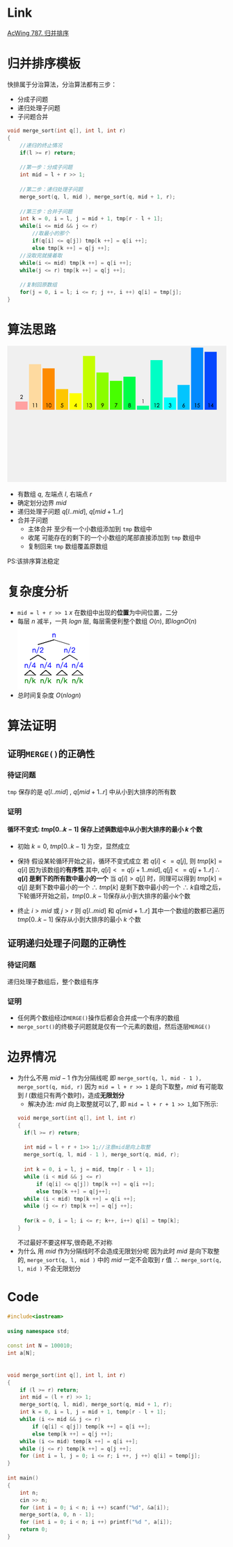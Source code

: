 # Link
[AcWing 787. 归并排序](https://www.acwing.com/problem/content/description/789/)

# 归并排序模板

快排属于分治算法，分治算法都有三步：
- 分成子问题
- 递归处理子问题
- 子问题合并

```cpp
void merge_sort(int q[], int l, int r)
{
    //递归的终止情况
    if(l >= r) return;

    //第一步：分成子问题
    int mid = l + r >> 1;

    //第二步：递归处理子问题
    merge_sort(q, l, mid ), merge_sort(q, mid + 1, r);

    //第三步：合并子问题
    int k = 0, i = l, j = mid + 1, tmp[r - l + 1];
    while(i <= mid && j <= r)
        //取最小的那个
        if(q[i] <= q[j]) tmp[k ++] = q[i ++];
        else tmp[k ++] = q[j ++];
    //没取完就接着取
    while(i <= mid) tmp[k ++] = q[i ++];
    while(j <= r) tmp[k ++] = q[j ++];

    //复制回原数组
    for(j = 0, i = l; i <= r; j ++, i ++) q[i] = tmp[j];
}
```

# 算法思路
![](media/16571017566991.gif)

- 有数组 $q$, 左端点 $l$, 右端点 $r$
- 确定划分边界 $mid$
- 递归处理子问题 $q[l..mid]$, $q[mid+1..r]$
- 合并子问题
  - 主体合并
    至少有一个小数组添加到 `tmp` 数组中
  - 收尾
    可能存在的剩下的一个小数组的尾部直接添加到 `tmp` 数组中
  - 复制回来
    `tmp` 数组覆盖原数组

PS:该排序算法稳定

# 复杂度分析
- `mid = l + r >> 1`
  $x$ 在数组中出现的**位置**为中间位置，二分
- 每层 $n$ 减半，一共 $logn$ 层, 每层需便利整个数组 $O(n)$, 即$lognO(n)$
  ![](media/16570854250574.png)
- 总时间复杂度 $O(nlogn)$

# 算法证明
## 证明`MERGE()`的正确性
### 待证问题
`tmp` 保存的是 $q[l..mid]$ , $q[mid+1..r]$ 中从小到大排序的所有数
### 证明
#### 循环不变式: $tmp[0..k-1]$ 保存上述俩数组中从小到大排序的最小 $k$ 个数

- 初始
$k = 0$, $tmp[0..k-1]$ 为空，显然成立

- 保持
假设某轮循环开始之前，循环不变式成立
若 $q[i] <= q[j]$, 则 $tmp[k] = q[i]$
因为该数组的**有序性**
其中, $q[i] <= q[i+1..mid], q[j] <= q[j+1..r]$
∴ **$q[i]$ 是剩下的所有数中最小的一个**
当 $q[i] > q[j]$ 时，同理可以得到 $tmp[k] = q[j]$ 是剩下数中最小的一个
∴ $tmp[k]$ 是剩下数中最小的一个
∴ $k$自增之后，下轮循环开始之前，$tmp[0..k-1]$保存从小到大排序的最小k个数

- 终止
$i > mid$ 或 $j > r$
则 $q[l..mid]$ 和 $q[mid+1..r]$ 其中一个数组的数都已遍历
$tmp[0..k-1]$ 保存从小到大排序的最小 $k$ 个数

## 证明递归处理子问题的正确性
### 待证问题
递归处理子数组后，整个数组有序
### 证明
- 任何两个数组经过`MERGE()`操作后都会合并成一个有序的数组
- `merge_sort()`的终极子问题就是仅有一个元素的数组，然后逐层`MERGE()`
# 边界情况
- 为什么不用 $mid - 1$ 作为分隔线呢
即 `merge_sort(q, l, mid - 1 ), merge_sort(q, mid, r)`
因为 `mid = l + r >> 1` 是向下取整，$mid$ 有可能取到 $l$ (数组只有两个数时)，造成**无限划分**
  - 解决办法: $mid$ 向上取整就可以了, 即 `mid = l + r + 1 >> 1`,如下所示:
  ```cpp
  void merge_sort(int q[], int l, int r)
  {
    if(l >= r) return;

    int mid = l + r + 1>> 1;//注意mid是向上取整
    merge_sort(q, l, mid - 1 ), merge_sort(q, mid, r);

    int k = 0, i = l, j = mid, tmp[r - l + 1];
    while (i < mid && j <= r)
        if (q[i] <= q[j]) tmp[k ++] = q[i ++];
        else tmp[k ++] = q[j++];
    while (i < mid) tmp[k ++] = q[i ++];
    while (j <= r) tmp[k ++] = q[j ++];

    for(k = 0, i = l; i <= r; k++, i++) q[i] = tmp[k];
  }
  ```
  不过最好不要这样写,很奇葩,不对称
- 为什么 用 $mid$ 作为分隔线时不会造成无限划分呢
  因为此时 $mid$ 是向下取整的, `merge_sort(q, l, mid )` 中的 $mid$ 一定不会取到 $r$ 值
  ∴ `merge_sort(q, l, mid )` 不会无限划分

# Code
```cpp
#include<iostream>

using namespace std;

const int N = 100010;
int a[N];


void merge_sort(int q[], int l, int r)
{
    if (l >= r) return;
    int mid = (l + r) >> 1;
    merge_sort(q, l, mid), merge_sort(q, mid + 1, r);
    int k = 0, i = l, j = mid + 1, temp[r - l + 1];
    while (i <= mid && j <= r)
        if (q[i] < q[j]) temp[k ++] = q[i ++];
        else temp[k ++] = q[j ++];
    while (i <= mid) temp[k ++] = q[i ++];
    while (j <= r) temp[k ++] = q[j ++];
    for (int i = l, j = 0; i <= r; i ++, j ++) q[i] = temp[j];
}

int main()
{
    int n;
    cin >> n;
    for (int i = 0; i < n; i ++) scanf("%d", &a[i]);
    merge_sort(a, 0, n - 1);
    for (int i = 0; i < n; i ++) printf("%d ", a[i]);
    return 0;
}
```